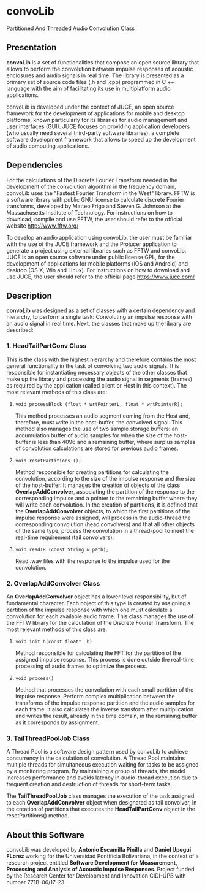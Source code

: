 # convoLib
Partitioned And Threaded Audio Convolution Class

## Presentation
**convoLib** is a set of functionalities that compose an open source library that allows to perform the convolution between impulse responses of acoustic enclosures and audio signals in real time. The library is presented as a primary set of source code files (.h and .cpp) programmed in C ++ language with the aim of facilitating its use in multiplatform audio applications.

convoLib is developed under the context of JUCE, an open source framework for the development of applications for mobile and desktop platforms, known particularly for its libraries for audio management and user interfaces (GUI). JUCE focuses on providing application developers (who usually need several third-party software libraries), a complete software development framework that allows to speed up the development of audio computing applications.

## Dependencies
For the calculations of the Discrete Fourier Transform needed in the development of the convolution algorithm in the frequency domain, convoLib uses the "Fastest Fourier Transform in the West" library. FFTW is a software library with public GNU license to calculate discrete Fourier transforms, developed by Matteo Frigo and Steven G. Johnson at the Massachusetts Institute of Technology. For instructions on how to download, compile and use FFTW, the user should refer to the official website http://www.fftw.org/

To develop an audio application using convoLib, the user must be familiar with the use of the JUCE framework and the Projucer application to generate a project using external libraries such as FFTW and convoLib. JUCE is an open source software under public license GPL, for the development of applications for mobile platforms (iOS and Android) and desktop (OS X, Win and Linux). For instructions on how to download and use JUCE, the user should refer to the official page https://www.juce.com/

## Description
**convoLib** was designed as a set of classes with a certain dependency and hierarchy, to perform a single task: Convoluting an impulse response with an audio signal in real time. Next, the classes that make up the library are described:

### 1. HeadTailPartConv Class 

This is the class with the highest hierarchy and therefore contains the most general functionality in the task of convolving two audio signals. It is responsible for instantiating necessary objects of the other classes that make up the library and processing the audio signal in segments (frames) as required by the application (called client or Host in this context). The most relevant methods of this class are:

1. `void processBlock (float * wrtPointerL, float * wrtPointerR);`

   This method processes an audio segment coming from the Host and, therefore, must write in the host-buffer, the convolved    signal. This method also manages the use of two sample storage buffers: an accumulation buffer of audio samples for when    the size of the host-buffer is less than 4096 and a remaining buffer, where surplus samples of convolution calculations      are stored for previous audio frames.

2. `void resetPartitions ();`

   Method responsible for creating partitions for calculating the convolution, according to the size of the impulse response and the size of the host-buffer. It manages the creation of objects of the class **OverlapAddConvolver**, associating the partition of the response to the corresponding impulse and a pointer to the remaining buffer where they will write each convolution. In the creation of partitions, it is defined that the **OverlapAddConvolver** objects, to which the first partitions of the impulse response were assigned, will process in the audio-thread the corresponding convolution (head convolvers) and that all other objects of the same type, process the convolution in a thread-pool to meet the real-time requirement (tail convolvers).

3. `void readIR (const String & path);`

   Read .wav files with the response to the impulse used for the convolution.
   
### 2. OverlapAddConvolver Class

An **OverlapAddConvolver** object has a lower level responsibility, but of fundamental character. Each object of this type is created by assigning a partition of the impulse response with which one must calculate a convolution for each available audio frame. This class manages the use of the FFTW library for the calculation of the Discrete Fourier Transform. The most relevant methods of this class are:

1. `void init_h(const float* _h)`

   Method responsible for calculating the FFT for the partition of the assigned impulse response. This process is done outside the real-time processing of audio frames to optimize the process.
   
2. `void process()`

   Method that processes the convolution with each small partition of the impulse response. Perform complex multiplication between the transforms of the impulse response partition and the audio samples for each frame. It also calculates the inverse transform after multiplication and writes the result, already in the time domain, in the remaining buffer as it corresponds by assignment.
   
### 3. TailThreadPoolJob Class

A Thread Pool is a software design pattern used by convoLib to achieve concurrency in the calculation of convolution. A Thread Pool maintains multiple threads for simultaneous execution waiting for tasks to be assigned by a monitoring program. By maintaining a group of threads, the model increases performance and avoids latency in audio-thread execution due to frequent creation and destruction of threads for short-term tasks.

The **TailThreadPoolJob** class manages the execution of the task assigned to each **OverlapAddConvolver** object when designated as tail convolver, in the creation of partitions that executes the **HeadTailPartConv** object in the resetPartitions() method.

## About this Software
convoLib was developed by **Antonio Escamilla Pinilla** and **Daniel Upegui FLorez** working for the Universidad Pontificia Bolivariana, in the context of a research project entitled **Software Development for Measurement, Processing and Analysis of Acoustic Impulse Responses**. Project funded by the Research Center for Development and Innovation CIDI-UPB with number 771B-06/17-23.
